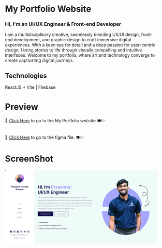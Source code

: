 # My Portfolio Website

### Hi, I'm an UI/UX Engineer & Front-end Developer
<p>I am a multidisciplinary creative, seamlessly blending UX/UI design, front-end development, and graphic design to craft immersive digital experiences. With a keen eye for detail and a deep passion for user-centric design, I bring stories to life through visually compelling and intuitive interfaces. Welcome to my portfolio, where art and technology converge to create captivating digital journeys.</p>

## Technologies
<p>ReactJS + Vite | Firebase </p>

# Preview

 🌟 [Click Here](https://prasannapushpakumara-portfolio.web.app/) to go to the My Portfolio website 🍽️✨ <br><br>

🌟 [Click Here]() to go to the figma file. 🍽️✨

# ScreenShot

<img src="/src/assets/img/screenshot.png" alt="Prasanna" />
